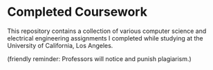 # Completed Coursework

This repository contains a collection of various computer science and electrical engineering assignments I completed while studying at the University of California, Los Angeles.

(friendly reminder: Professors will notice and punish plagiarism.)

